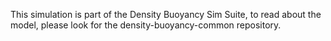 This simulation is part of the Density Buoyancy Sim Suite, to read about the model, please look for the density-buoyancy-common repository.